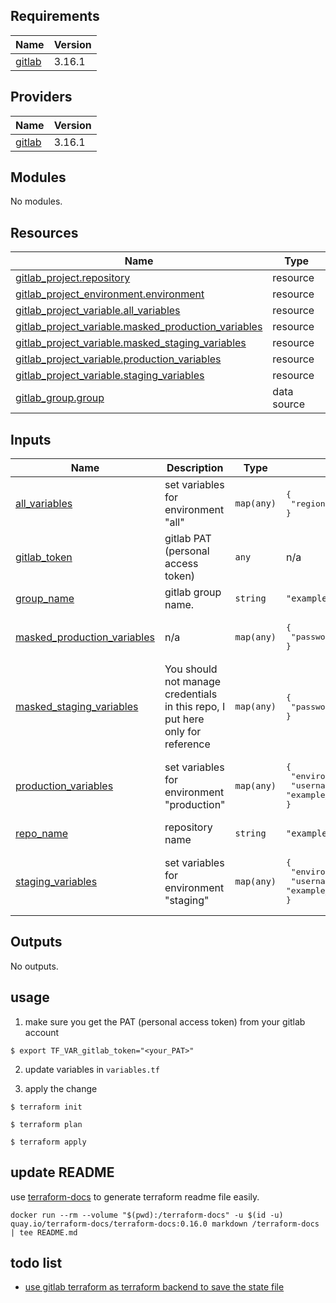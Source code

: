 ## Requirements

| Name | Version |
|------|---------|
| <a name="requirement_gitlab"></a> [gitlab](#requirement\_gitlab) | 3.16.1 |

## Providers

| Name | Version |
|------|---------|
| <a name="provider_gitlab"></a> [gitlab](#provider\_gitlab) | 3.16.1 |

## Modules

No modules.

## Resources

| Name | Type |
|------|------|
| [gitlab_project.repository](https://registry.terraform.io/providers/gitlabhq/gitlab/3.16.1/docs/resources/project) | resource |
| [gitlab_project_environment.environment](https://registry.terraform.io/providers/gitlabhq/gitlab/3.16.1/docs/resources/project_environment) | resource |
| [gitlab_project_variable.all_variables](https://registry.terraform.io/providers/gitlabhq/gitlab/3.16.1/docs/resources/project_variable) | resource |
| [gitlab_project_variable.masked_production_variables](https://registry.terraform.io/providers/gitlabhq/gitlab/3.16.1/docs/resources/project_variable) | resource |
| [gitlab_project_variable.masked_staging_variables](https://registry.terraform.io/providers/gitlabhq/gitlab/3.16.1/docs/resources/project_variable) | resource |
| [gitlab_project_variable.production_variables](https://registry.terraform.io/providers/gitlabhq/gitlab/3.16.1/docs/resources/project_variable) | resource |
| [gitlab_project_variable.staging_variables](https://registry.terraform.io/providers/gitlabhq/gitlab/3.16.1/docs/resources/project_variable) | resource |
| [gitlab_group.group](https://registry.terraform.io/providers/gitlabhq/gitlab/3.16.1/docs/data-sources/group) | data source |

## Inputs

| Name | Description | Type | Default | Required |
|------|-------------|------|---------|:--------:|
| <a name="input_all_variables"></a> [all\_variables](#input\_all\_variables) | set variables for environment "all" | `map(any)` | <pre>{<br>  "region": "us-west-2"<br>}</pre> | no |
| <a name="input_gitlab_token"></a> [gitlab\_token](#input\_gitlab\_token) | gitlab PAT (personal access token) | `any` | n/a | yes |
| <a name="input_group_name"></a> [group\_name](#input\_group\_name) | gitlab group name. | `string` | `"example-group"` | no |
| <a name="input_masked_production_variables"></a> [masked\_production\_variables](#input\_masked\_production\_variables) | n/a | `map(any)` | <pre>{<br>  "password": "cHJvZHVjdGlvbgo="<br>}</pre> | no |
| <a name="input_masked_staging_variables"></a> [masked\_staging\_variables](#input\_masked\_staging\_variables) | You should not manage credentials in this repo, I put here only for reference | `map(any)` | <pre>{<br>  "password": "c3RhZ2luZwo="<br>}</pre> | no |
| <a name="input_production_variables"></a> [production\_variables](#input\_production\_variables) | set variables for environment "production" | `map(any)` | <pre>{<br>  "environment": "production",<br>  "username": "example_user"<br>}</pre> | no |
| <a name="input_repo_name"></a> [repo\_name](#input\_repo\_name) | repository name | `string` | `"example"` | no |
| <a name="input_staging_variables"></a> [staging\_variables](#input\_staging\_variables) | set variables for environment "staging" | `map(any)` | <pre>{<br>  "environment": "staging",<br>  "username": "example_user"<br>}</pre> | no |

## Outputs

No outputs.

## usage

1) make sure you get the PAT (personal access token) from your gitlab account
```
$ export TF_VAR_gitlab_token="<your_PAT>"
```

2) update variables in `variables.tf`

3) apply the change

```
$ terraform init

$ terraform plan

$ terraform apply
```

## update README

use [terraform-docs](https://terraform-docs.io/) to generate terraform readme file easily.
```
docker run --rm --volume "$(pwd):/terraform-docs" -u $(id -u) quay.io/terraform-docs/terraform-docs:0.16.0 markdown /terraform-docs | tee README.md
```

## todo list

* [use gitlab terraform as terraform backend to save the state file](https://docs.gitlab.com/ee/user/infrastructure/iac/)
